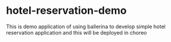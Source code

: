 # hotel-reservation-demo
This is demo application of using ballerina to develop simple hotel reservation application and this will be deployed in choreo
